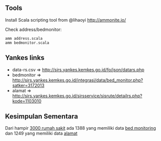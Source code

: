 Tools
-

Install Scala scripting tool from @lihaoyi
http://ammonite.io/

Check address/bedmonitor:
```
amm address.scala
amm bedmonitor.scala
```

Yankes links
-

- data-rs.csv => http://sirs.yankes.kemkes.go.id/fo/json/datars.php
- bedmonitor => http://sirs.yankes.kemkes.go.id/integrasi/data/bed_monitor.php?satker=3172013
- alamat => http://sirs.yankes.kemkes.go.id/sirsservice/sisrute/detailrs.php?kode=1103010


Kesimpulan Sementara
-

Dari hampir [3000 rumah sakit](https://github.com/wibisono/cekdata/blob/master/data/data-rs.csv) ada 1388 yang memiliki data [bed monitoring](https://github.com/wibisono/cekdata/blob/master/data/bedmonitor.csv) dan 1249 yang memiliki data [alamat](https://github.com/wibisono/cekdata/blob/master/data/alamat.csv)
